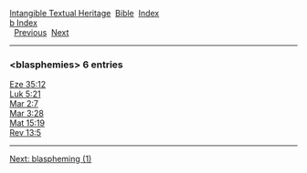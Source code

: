 [Intangible Textual Heritage](../../index)  [Bible](../index) 
[Index](index)   
[b Index](_b_)  
  [Previous](c01489)  [Next](c01491) 

------------------------------------------------------------------------

### &lt;blasphemies&gt; 6 entries

[Eze 35:12](../kjv/eze035.htm#012)  
[Luk 5:21](../kjv/luk005.htm#021)  
[Mar 2:7](../kjv/mar002.htm#007)  
[Mar 3:28](../kjv/mar003.htm#028)  
[Mat 15:19](../kjv/mat015.htm#019)  
[Rev 13:5](../kjv/rev013.htm#005)  

------------------------------------------------------------------------

[Next: blaspheming (1)](c01491)

